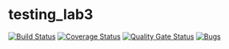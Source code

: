 # testing_lab3
[![Build Status](https://travis-ci.com/khuaigul/testing_lab3.svg?branch=main)](https://travis-ci.com/khuaigul/testing_lab3)
[![Coverage Status](https://coveralls.io/repos/github/khuaigul/testing_lab3/badge.svg?branch=main)](https://coveralls.io/github/khuaigul/testing_lab3?branch=main)
[![Quality Gate Status](https://sonarcloud.io/api/project_badges/measure?project=khuaigul_testing_lab3&metric=alert_status)](https://sonarcloud.io/dashboard?id=khuaigul_testing_lab3)
[![Bugs](https://sonarcloud.io/api/project_badges/measure?project=khuaigul_testing_lab3&metric=bugs)](https://sonarcloud.io/dashboard?id=khuaigul_testing_lab3)
